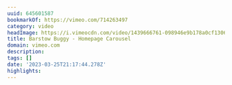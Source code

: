 ```yaml
---
uuid: 645601587
bookmarkOf: https://vimeo.com/714263497
category: video
headImage: https://i.vimeocdn.com/video/1439666761-098946e9b178a0cf130607fccb4f40216f43fe09910651afe126a027db2eca68-d_295x166
title: Barstow Buggy - Homepage Carousel
domain: vimeo.com
description:
tags: []
date: '2023-03-25T21:17:44.278Z'
highlights:
---
```



